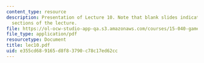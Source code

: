 ```yaml
---
content_type: resource
description: Presentation of Lecture 10. Note that blank slides indicate separate
  sections of the lecture.
file: https://ol-ocw-studio-app-qa.s3.amazonaws.com/courses/15-040-game-theory-for-managers-spring-2004/e355cd689165d8f83790c78c17ed62cc_lec10.pdf
file_type: application/pdf
resourcetype: Document
title: lec10.pdf
uid: e355cd68-9165-d8f8-3790-c78c17ed62cc
---
```


